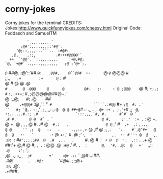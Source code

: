 # corny-jokes
Corny jokes for the terminal
CREDITS:
Jokes:http://www.quickfunnyjokes.com/cheesy.html
Original Code: Feddasch and SamuelTM


              `.,,,,,,,,.`                 
           ;@#':,..,,,,::'#@'.             
         '@;::,,,,...```..  :#@#:.         
       ,@,    ,:;,         .#+++#@@@@'`    
      ++  `'@@'. `:,,,,,,,,.     :+@,#@;   
    `@, `+@#` .,,..,,,,,,,,,   ;@';'@+`;,  
   `@` ##@. ;@'::'##         `@:   .@@#,   
   @``@@#  ++      `@       `@`    @@@ #   
  ;;.,`   ;+        :+      @`     `:` #   
  @       #          @      @         .@   
 `#       @ .@@@     @      @         @#.  
 ;:     :'@ ;@@@    `@      #;      `+;,;  
 #`   `:,,++`+;     #,       ;@@@@@##@+,'  
 @       :,.@;`   `#;          .@`    `##  
 @      `    .+@@@#`          :@  ,''.  '' 
`#                   `````.:#@@` #+ `;@  #.
.'                      ``   #; '@,.` +; ,'
,;                 ,,,,::,` :@  @.@ ##+@ `#
::                 .,,.``., @+ :+ , ;,`+``#
,;                      ``  @, +:......#.:;
.#                 `:::,,,,`#, #.      #`#`
 @ `                        ,# #,      @ @ 
 #` , `                      @ #,     ;'.' 
 :+ , `` :                   @ +,     @ +. 
  @  , ,  ,                  @ #.    .# @` 
  #` .`:   ,                 @ @`    ;' #` 
  ,+  ,:`   ,    `.,,.       @ @     '' ,; 
   @   ::   .     .,,::`    ,+ @     ,#  @ 
   ;;  ,:`   `     `` `:.   #`,@'#+`  @  @ 
    @   ::   `       .: ``  @ +:   ,' #. @ 
    ;'  :,`  :         ,,  :: #`    `'': @ 
     @  `.,   ,    `;@: `: #` #';;;;;#@. @ 
     ,#  ,.,   ,      `#.  @  # .`' + @  @ 
      ';  ,::`  ..      .+ @  ##:'+ @,#  @ 
       #,  ,` ,`  :       @@  .@  `:#@` .' 
        #.  `,  :` `       @,  '#,.,@:  @  
         +'   `,,::`       .@    :';`  ';  
          ,@:    .,:::,,,`  ;#        +'   
            :@+`    `.::`  ``,@#:..:##.    
              .#@'`      `..`   .#@:       
                `'#@#.       ;;;@+         
                    `:@;`   .@'.           
                       .+###,              
